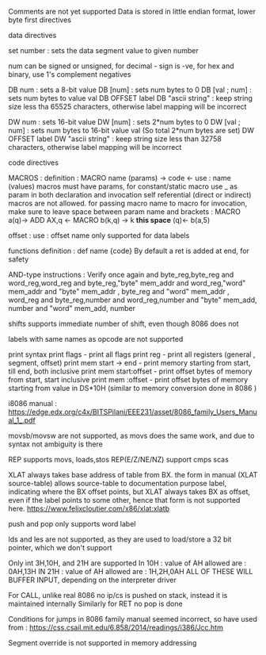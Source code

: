 Comments are not yet supported
Data is stored in little endian format, lower byte first
directives

data directives

set number : sets the data segment value to given number

num can be signed or unsigned, for decimal - sign is -ve, for hex and binary, use 1's complement negatives

DB num : sets a 8-bit value
DB \[num] : sets num bytes to 0
DB \[val ; num] : sets num bytes to value val
DB OFFSET label
DB "ascii string" : keep string size less tha 65525 characters, otherwise label mapping will be incorrect

DW num : sets 16-bit value
DW \[num] : sets 2\*num bytes to 0
DW \[val ; num] : sets num bytes to 16-bit value val (So total 2\*num bytes are set)
DW OFFSET label
DW "ascii string" : keep string size less than 32758 characters, otherwise label mapping will be incorrect

code directives

MACROS :
definition : MACRO name (params) -> code <-
use : name (values)
macros must have params, for constant/static macro use \_ as param in both declaration and invocation
self referential (direct or indirect) macros are not allowed.
for passing macro name to macro for invocation, make sure to leave space between param name and brackets :
MACRO a(q)-> ADD AX,q <- MACRO b(k,q) -> k **this space** (q)<- b(a,5)

offset :
use : offset name
only supported for data labels

functions
definition : def name {code}
By default a ret is added at end, for safety

AND-type instructions : Verify once again
and byte_reg,byte_reg
and word_reg,word_reg
and byte_reg,"byte" mem_addr
and word_reg,"word" mem_addr
and "byte" mem_addr , byte_reg
and "word" mem_addr , word_reg
and byte_reg,number
and word_reg,number
and "byte" mem_add, number
and "word" mem_add, number

shifts supports immediate number of shift, even though 8086 does not

labels with same names as opcode are not supported

print syntax
print flags - print all flags
print reg - print all registers (general , segment, offset)
print mem start -> end - print memory starting from start, till end, both inclusive
print mem start:offset - print offset bytes of memory from start, start inclusive
print mem :offset - print offset bytes of memory starting from value in DS\*10H (similar to memory conversion done in 8086 )

i8086 manual : https://edge.edx.org/c4x/BITSPilani/EEE231/asset/8086_family_Users_Manual_1_.pdf

movsb/movsw are not supported, as movs does the same work, and due to syntax not ambiguity is there

REP supports movs, loads,stos
REP(E/Z/NE/NZ) support cmps scas

XLAT always takes base address of table from BX. the form in manual (XLAT source-table) allows source-table to documentation purpose label, indicating where the BX offset points, but XLAT always takes BX as offset, even if the label points to some other, hence that form is not supported here. https://www.felixcloutier.com/x86/xlat:xlatb

push and pop only supports word label

lds and les are not supported, as they are used to load/store a 32 bit pointer, which we don't support

Only int 3H,10H, and 21H are supported
In 10H : value of AH allowed are : 0AH,13H
IN 21H : value of AH allowed are : 1H,2H,0AH
ALL OF THESE WILL BUFFER INPUT, depending on the interpreter driver

For CALL, unlike real 8086 no ip/cs is pushed on stack, instead it is maintained internally
Similarly for RET no pop is done

Conditions for jumps in 8086 family manual seemed incorrect, so have used from : https://css.csail.mit.edu/6.858/2014/readings/i386/Jcc.htm

Segment override is not supported in memory addressing
